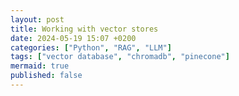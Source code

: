 ```yaml
---
layout: post
title: Working with vector stores
date: 2024-05-19 15:07 +0200
categories: ["Python", "RAG", "LLM"]
tags: ["vector database", "chromadb", "pinecone"]
mermaid: true
published: false
---
```

